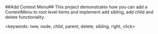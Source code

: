 ##Add Context Menu##
This project demonstrates how you can add a ContextMenu to root level items and implement add sibling, add child and delete functionality.

<keywords: new, node, child, parent, delete, sibling, right, click>
